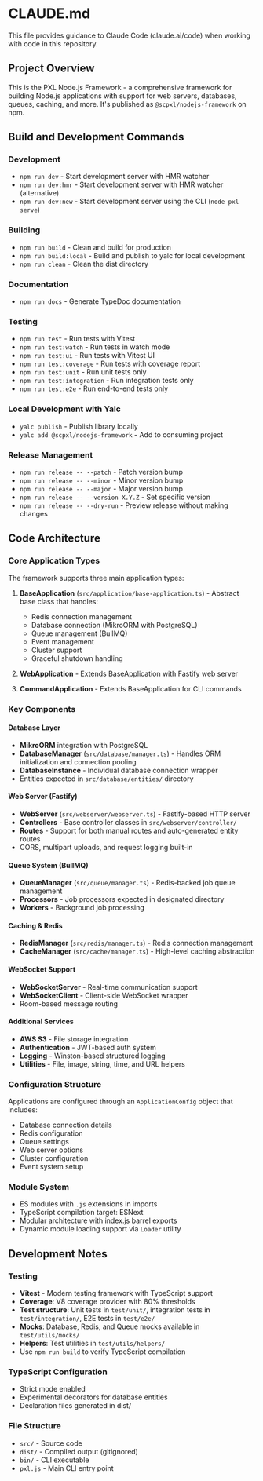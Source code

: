 # CLAUDE.md

This file provides guidance to Claude Code (claude.ai/code) when working with code in this repository.

## Project Overview

This is the PXL Node.js Framework - a comprehensive framework for building Node.js applications with support for web servers, databases, queues, caching, and more. It's published as `@scpxl/nodejs-framework` on npm.

## Build and Development Commands

### Development

- `npm run dev` - Start development server with HMR watcher
- `npm run dev:hmr` - Start development server with HMR watcher (alternative)
- `npm run dev:new` - Start development server using the CLI (`node pxl serve`)

### Building

- `npm run build` - Clean and build for production
- `npm run build:local` - Build and publish to yalc for local development
- `npm run clean` - Clean the dist directory

### Documentation

- `npm run docs` - Generate TypeDoc documentation

### Testing

- `npm run test` - Run tests with Vitest
- `npm run test:watch` - Run tests in watch mode
- `npm run test:ui` - Run tests with Vitest UI
- `npm run test:coverage` - Run tests with coverage report
- `npm run test:unit` - Run unit tests only
- `npm run test:integration` - Run integration tests only
- `npm run test:e2e` - Run end-to-end tests only

### Local Development with Yalc

- `yalc publish` - Publish library locally
- `yalc add @scpxl/nodejs-framework` - Add to consuming project

### Release Management

- `npm run release -- --patch` - Patch version bump
- `npm run release -- --minor` - Minor version bump
- `npm run release -- --major` - Major version bump
- `npm run release -- --version X.Y.Z` - Set specific version
- `npm run release -- --dry-run` - Preview release without making changes

## Code Architecture

### Core Application Types

The framework supports three main application types:

1. **BaseApplication** (`src/application/base-application.ts`) - Abstract base class that handles:
   - Redis connection management
   - Database connection (MikroORM with PostgreSQL)
   - Queue management (BullMQ)
   - Event management
   - Cluster support
   - Graceful shutdown handling

2. **WebApplication** - Extends BaseApplication with Fastify web server
3. **CommandApplication** - Extends BaseApplication for CLI commands

### Key Components

#### Database Layer

- **MikroORM** integration with PostgreSQL
- **DatabaseManager** (`src/database/manager.ts`) - Handles ORM initialization and connection pooling
- **DatabaseInstance** - Individual database connection wrapper
- Entities expected in `src/database/entities/` directory

#### Web Server (Fastify)

- **WebServer** (`src/webserver/webserver.ts`) - Fastify-based HTTP server
- **Controllers** - Base controller classes in `src/webserver/controller/`
- **Routes** - Support for both manual routes and auto-generated entity routes
- CORS, multipart uploads, and request logging built-in

#### Queue System (BullMQ)

- **QueueManager** (`src/queue/manager.ts`) - Redis-backed job queue management
- **Processors** - Job processors expected in designated directory
- **Workers** - Background job processing

#### Caching & Redis

- **RedisManager** (`src/redis/manager.ts`) - Redis connection management
- **CacheManager** (`src/cache/manager.ts`) - High-level caching abstraction

#### WebSocket Support

- **WebSocketServer** - Real-time communication support
- **WebSocketClient** - Client-side WebSocket wrapper
- Room-based message routing

#### Additional Services

- **AWS S3** - File storage integration
- **Authentication** - JWT-based auth system
- **Logging** - Winston-based structured logging
- **Utilities** - File, image, string, time, and URL helpers

### Configuration Structure

Applications are configured through an `ApplicationConfig` object that includes:

- Database connection details
- Redis configuration
- Queue settings
- Web server options
- Cluster configuration
- Event system setup

### Module System

- ES modules with `.js` extensions in imports
- TypeScript compilation target: ESNext
- Modular architecture with index.js barrel exports
- Dynamic module loading support via `Loader` utility

## Development Notes

### Testing

- **Vitest** - Modern testing framework with TypeScript support
- **Coverage**: V8 coverage provider with 80% thresholds
- **Test structure**: Unit tests in `test/unit/`, integration tests in `test/integration/`, E2E tests in `test/e2e/`
- **Mocks**: Database, Redis, and Queue mocks available in `test/utils/mocks/`
- **Helpers**: Test utilities in `test/utils/helpers/`
- Use `npm run build` to verify TypeScript compilation

### TypeScript Configuration

- Strict mode enabled
- Experimental decorators for database entities
- Declaration files generated in dist/

### File Structure

- `src/` - Source code
- `dist/` - Compiled output (gitignored)
- `bin/` - CLI executable
- `pxl.js` - Main CLI entry point
